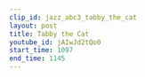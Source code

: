 ```yaml
---
clip_id: jazz_abc3_tabby_the_cat
layout: post
title: Tabby the Cat
youtube_id: jAIwJd2tQo0
start_time: 1097
end_time: 1145
---
```


